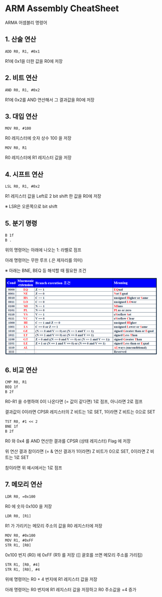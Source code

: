 # ARM Assembly CheatSheet

ARMA 어셈블리 명령어

## 1. 산술 연산

```assembly
ADD R0, R1, #0x1
```

R1에 0x1을 더한 값을 R0에 저장



## 2. 비트 연산

```assembly
AND R0, R1, #0x2
```

R1에 0x2를 AND 연산해서 그 결과값을 R0에 저장



## 3. 대입 연산

```assembly
MOV R0, #100
```

R0 레지스터에 숫자 상수 100 을 저장

```assembly
MOV R0, R1
```

R0 레지스터에 R1 레지스터 값을 저장



## 4. 시프트 연산

```assembly
LSL R0, R1, #0x2
```

R1 레지스터 값을 Left로 2 bit shift 한 값을 R0에 저장

※ LSR은 오른쪽으로 bit shift



## 5. 분기 명령

```assembly
B 1f
B .
```

위의 명령어는 아래에 나오는 1: 라벨로 점프

아래 명령어는 무한 루프 (.은 제자리를 의미)

※ 아래는 BNE, BEQ 등 해석할 때 필요한 조건

[![Branch_Conditions](Assets/Image001_Branch_Condition.png)](https://m.blog.naver.com/PostView.naver?isHttpsRedirect=true&blogId=mayooyos&logNo=220830008603)



## 6. 비교 연산

```assembly
CMP R0, R1
BEQ 1f
B 2f
```

R0-R1 을 수행하여 0이 나온다면 (= 값이 같다면) 1로 점프, 아니라면 2로 점프

결과값이 0이라면 CPSR 레지스터의 Z 비트는 1로 SET, 1이라면 Z 비트는 0으로 SET

```assembly
TST R0, #1 << 2
BNE 1f
B 2f
```

R0 와 0x4 를 AND 연산한 결과를 CPSR (상태 레지스터) Flag 에 저장

위 연산 결과 참이라면 (= & 연산 결과가 1이라면) Z 비트가 0으로 SET, 0이라면 Z 비트는 1로 SET

참이라면 위 예시에서는 1로 점프



## 7. 메모리 연산

```assembly
LDR R0, =0x100
```

R0 에 숫자 0x100 을 저장

```assembly
LDR R0, [R1]
```

R1 가 가리키는 메모리 주소의 값을 R0 레지스터에 저장

```assembly
MOV R0, #0x100
MOV R1, #0xFF
STR R1, [R0]
```

0x100 번지 (R0) 에 0xFF (R1) 를 저장 ([] 괄호를 쓰면 메모리 주소를 가리킴)

```assembly
STR R1, [R0, #4]
STR R1, [R0], #4
```

위에 명령어는 R0 + 4 번지에 R1 레지스터 값을 저장

아래 명령어는 R0 번지에 R1 레지스터 값을 저장하고 R0 주소값을 +4 증가